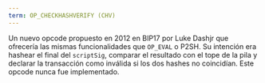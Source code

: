 ```yaml
---
term: OP_CHECKHASHVERIFY (CHV)
---
```


Un nuevo opcode propuesto en 2012 en BIP17 por Luke Dashjr que ofrecería las mismas funcionalidades que `OP_EVAL` o P2SH. Su intención era hashear el final del `scriptSig`, comparar el resultado con el tope de la pila y declarar la transacción como inválida si los dos hashes no coincidían. Este opcode nunca fue implementado.